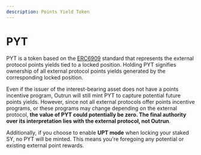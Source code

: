 ```yaml
---
description: Points Yield Token
---
```


# PYT

PYT is a token based on the [ERC6909](https://eips.ethereum.org/EIPS/eip-6909) standard that represents the external protocol points yields tied to a locked position. Holding PYT signifies ownership of all external protocol points yields generated by the corresponding locked position.

Even if the issuer of the interest-bearing asset does not have a points incentive program, Outrun will still mint PYT to capture potential future points yields. However, since not all external protocols offer points incentive programs, or these programs may change depending on the external protocol, **the value of PYT could potentially be zero. The final authority over its interpretation lies with the external protocol, not Outrun**.

Additionally, if you choose to enable **UPT mode** when locking your staked SY, no PYT will be minted. This means you're foregoing any potential or existing external point rewards.
